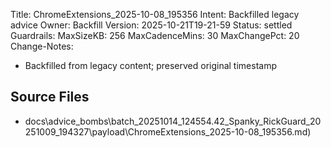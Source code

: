 Title: ChromeExtensions_2025-10-08_195356
Intent: Backfilled legacy advice
Owner: Backfill
Version: 2025-10-21T19-21-59
Status: settled
Guardrails:
  MaxSizeKB: 256
  MaxCadenceMins: 30
  MaxChangePct: 20
Change-Notes:
  - Backfilled from legacy content; preserved original timestamp

## Source Files
- docs\advice_bombs\batch_20251014_124554\.42_Spanky_RickGuard_20251009_194327\payload\ChromeExtensions_2025-10-08_195356.md)

